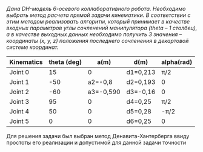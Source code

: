 *Дана DH-модель 6-осевого коллаборативного робота. Необходимо выбрать метод расчета прямой задачи кинематики. 
В соответствии с этим методом реализовать алгоритм, который принимает в качестве входных параметров углы сочленений
манипулятора (theta – 1 столбец), а в качестве выходных данных необходимо получить 3 значения – координаты (x, y, z)
положения последнего сочленения в декартовой системе координат.*

Kinematics |	theta (deg) |	     a(m)     |     d(m)      |	   alpha(rad)
-----------|--------------|---------------|---------------|--------------
Joint 0    |	   15       |      	0       |  	d1=0,213	  |      π/2  
Joint 1	   |    -50       |  	a2=-0,8     |  	d2=0,193    |     	0
Joint 2	   |    -60       | 	a3=-0,590	  |   d3=-0,16    |	      0
Joint 3	   |     95	      |       0	      |   d4=0,25     |     	π/2
Joint 4	   |     50       |     	0       |  	d5=0,28	    |      -π/2
Joint 5	   |     0	      |       0       |  	d6=0,25     |     	0


Для решения задачи был выбран метод Денавита-Хантерберга ввиду простоты его реализации и допустимой для данной задачи точности
